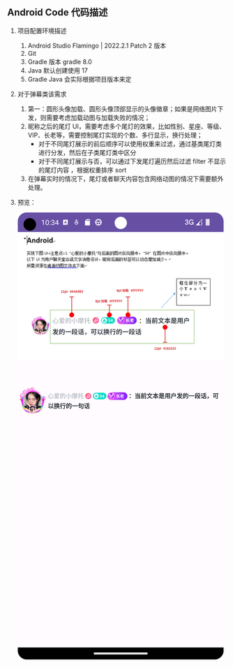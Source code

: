 ## Android Code 代码描述

1. 项目配置环境描述

   1. Android Studio Flamingo | 2022.2.1 Patch 2 版本
   2. Git
   3. Gradle 版本 gradle 8.0
   4. Java 默认创建使用 17
   5. Gradle Java 会实际根据项目版本来定

2. 对于弹幕类该需求

   1. 第一：圆形头像加载、圆形头像顶部显示的头像徽章；如果是网络图片下发，则需要考虑加载动图与加载失败的情况；
   2. 昵称之后的尾灯 UI，需要考虑多个尾灯的效果，比如性别、星座、等级、VIP、长老等，需要控制尾灯实现的个数、多行显示，换行处理；
      - 对于不同尾灯展示的前后顺序可以使用权重来过滤，通过基类尾灯类进行分发，然后在子类尾灯类中区分
      - 对于不同尾灯展示与否，可以通过下发尾灯遍历然后过滤 filter 不显示的尾灯内容 ，根据权重排序 sort
   3. 在弹幕实时的情况下，尾灯或者聊天内容包含网络动图的情况下需要额外处理。

3. 预览：
   
   
   ![avatar](screenshot/Screenshot_20230715.png)
   
